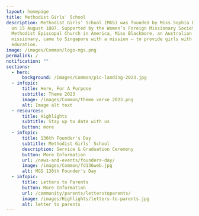 ```yaml
---
layout: homepage
title: Methodist Girls' School
description: Methodist Girls’ School (MGS) was founded by Miss Sophia Blackmore
  on 15 August 1887. Supported by the Women’s Foreign Missionary Society of the
  Methodist Episcopal Church in America, Miss Blackmore, an Australian
  missionary, came to Singapore with a mission – to provide girls with an
  education.
image: /images/Common/logo-mgs.png
permalink: /
notification: ""
sections:
  - hero:
      background: /images/Common/pic-landing-2023.jpg
  - infopic:
      title: Here, For A Purpose
      subtitle: Theme 2023
      image: /images/Common/theme verse 2023.png
      alt: Image alt text
  - resources:
      title: Highlights
      subtitle: Stay up to date with us
      button: more
  - infopic:
      title: 136th Founder's Day
      subtitle: Methodist Girls' School
      description: Service & Graduation Ceremony
      button: More Information
      url: /news-and-events/founders-day/
      image: /images/Common/fd136web.jpg
      alt: MGS 136th Founder's Day
  - infopic:
      title: Letters to Parents
      button: More Information
      url: /community/parents/letterstoparents/
      image: /images/Highlights/letters-to-parents.jpg
      alt: letter to parents
---
```

